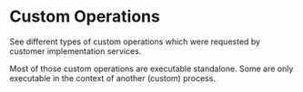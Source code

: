 # Custom Operations

See different types of custom operations which were requested by customer implementation services.

Most of those custom operations are executable standalone. Some are only executable in the context of another (custom) process.
